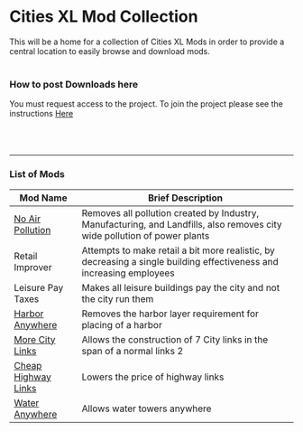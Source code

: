 # Cities XL Mod Collection #

This will be a home for a collection of Cities XL Mods in order to provide a central location to easily browse and download mods.
<br><br>
<h3>How to post Downloads here</h3>
You must request access to the project. To join the project please see the instructions <a href='http://code.google.com/p/citiesxlmods/wiki/JoinProject'>Here</a>
<br><br>
<br><br>
<hr />
<h3>List of Mods</h3>
<table><thead><th> <b>Mod Name</b> </th><th> <b>Brief Description</b> </th></thead><tbody>
<tr><td> <a href='http://code.google.com/p/citiesxlmods/downloads/detail?name=mod_NoPollutionv4.patch'>No Air Pollution</a> </td><td> Removes all pollution created by Industry, Manufacturing, and Landfills, also removes city wide pollution of power plants </td></tr>
<tr><td> Retail Improver </td><td> Attempts to make retail a bit more realistic, by decreasing a single building effectiveness and increasing employees </td></tr>
<tr><td> Leisure Pay Taxes </td><td> Makes all leisure buildings pay the city and not the city run them </td></tr>
<tr><td> <a href='http://code.google.com/p/citiesxlmods/downloads/detail?name=mod_HarborAnywhere.patch'>Harbor Anywhere</a> </td><td> Removes the harbor layer requirement for placing of a harbor </td></tr>
<tr><td> <a href='http://code.google.com/p/citiesxlmods/downloads/detail?name=mod_MoreCityLinksv2.patch'>More City Links</a> </td><td> Allows the construction of 7 City links in the span of a normal links 2 </td></tr>
<tr><td> <a href='http://code.google.com/p/citiesxlmods/downloads/detail?name=mod_CheapHighwayLink.patch'>Cheap Highway Links</a> </td><td> Lowers the price of highway links </td></tr>
<tr><td><a href='http://code.google.com/p/citiesxlmods/downloads/detail?name=mod_WaterAnywhere.patch'>Water Anywhere</a> </td><td> Allows water towers anywhere </td></tr></tbody></table>
